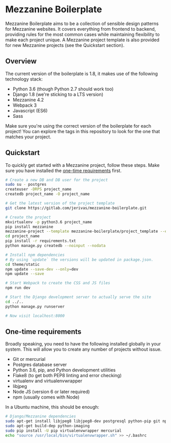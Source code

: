 # Mezzanine Boilerplate

Mezzanine Boilerplate aims to be a collection of sensible design patterns for
Mezzanine websites. It covers everything from frontend to backend, providing
rules for the most common cases while maintaining flexibility to make each
project unique. A Mezzanine project template is also provided for new Mezzanine
projects (see the Quickstart section).

## Overview

The current version of the boilerplate is 1.8, it makes use of the following
technology stack:

- Python 3.6 (though Python 2.7 should work too)
- Django 1.8 (we're sticking to a LTS version)
- Mezzanine 4.2
- Webpack 3
- Javascript (ES6)
- Sass

Make sure you're using the correct version of the boilerplate for each project!
You can explore the tags in this repository to look for the one that matches
your project.

## Quickstart

To quickly get started with a Mezzanine project, follow these steps. Make sure
you have installed the [one-time requirements] first.

```bash
# Create a new DB and DB user for the project
sudo su - postgres
createuser -DRPS project_name
createdb project_name -O project_name

# Get the latest version of the project template
git clone https://gitlab.com/jerivas/mezzanine-boilerplate.git

# Create the project
mkvirtualenv -p python3.6 project_name
pip install mezzanine
mezzanine-project --template mezzanine-boilerplate/project_template --extension py,json,md,sublime-project project_name
cd project_name
pip install -r requirements.txt
python manage.py createdb --noinput --nodata

# Install npm dependencies
# By using `update` the versions will be updated in package.json.
cd theme/static
npm update --save-dev --only=dev
npm update --save

# Start Webpack to create the CSS and JS files
npm run dev

# Start the Django development server to actually serve the site
cd ../..
python manage.py runserver

# Now visit localhost:8000
```

## One-time requirements

Broadly speaking, you need to have the following installed globally in your
system. This will allow you to create any number of projects without issue.

- Git or mercurial
- Postgres database server
- Python 3.6, pip, and Python development utilities
- Flake8 (to get both PEP8 linting and error checking)
- virtualenv and virtualenvwrapper
- libjpeg
- Node JS (version 6 or later required)
- npm (usually comes with Node)

In a Ubuntu machine, this should be enough:

```bash
# Django/Mezzanine dependencies
sudo apt-get install libjpeg8 libjpeg8-dev postgresql python-pip git npm
sudo apt-get build-dep python-imaging
sudo pip install -U pip virtualenvwrapper mercurial
echo "source /usr/local/bin/virtualenvwrapper.sh" >> ~/.bashrc
```

[one-time requirements]: #one-time-requirements
